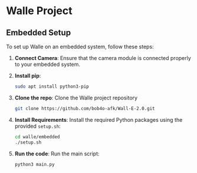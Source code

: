 # Walle Project

## Embedded Setup

To set up Walle on an embedded system, follow these steps:

1. **Connect Camera**: Ensure that the camera module is connected properly to your embedded system.

2. **Install pip**:
   ```bash
   sudo apt install python3-pip
   ```

3. **Clone the repo**: Clone the Walle project repository
    ```bash
   git clone https://github.com/bob4o-afk/Wall-E-2.0.git
   ```

4. **Install Requirements**: Install the required Python packages using the provided `setup.sh`:
   ```bash
   cd walle/embedded
   ./setup.sh
   ```

5. **Run the code**: Run the main script:
   ```bash
   python3 main.py
   ```

